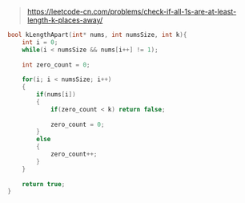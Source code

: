 > https://leetcode-cn.com/problems/check-if-all-1s-are-at-least-length-k-places-away/

``` c
bool kLengthApart(int* nums, int numsSize, int k){
    int i = 0;
    while(i < numsSize && nums[i++] != 1);
    
    int zero_count = 0;
    
    for(i; i < numsSize; i++)
    {
        if(nums[i])
        {
            if(zero_count < k) return false;
            
            zero_count = 0;
        }
        else
        {
            zero_count++;
        }
    }
    
    return true;
}
```